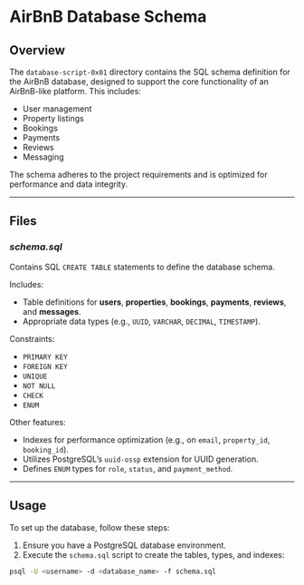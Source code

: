 # AirBnB Database Schema

## Overview
The `database-script-0x01` directory contains the SQL schema definition for the AirBnB database, designed to support the core functionality of an AirBnB-like platform. This includes:

- User management  
- Property listings  
- Bookings  
- Payments  
- Reviews  
- Messaging  

The schema adheres to the project requirements and is optimized for performance and data integrity.

---

## Files

### ***schema.sql***
Contains SQL `CREATE TABLE` statements to define the database schema.  

Includes:

- Table definitions for **users**, **properties**, **bookings**, **payments**, **reviews**, and **messages**.  
- Appropriate data types (e.g., `UUID`, `VARCHAR`, `DECIMAL`, `TIMESTAMP`).  

Constraints:

- `PRIMARY KEY`  
- `FOREIGN KEY`  
- `UNIQUE`  
- `NOT NULL`  
- `CHECK`  
- `ENUM`  

Other features:

- Indexes for performance optimization (e.g., on `email`, `property_id`, `booking_id`).  
- Utilizes PostgreSQL’s `uuid-ossp` extension for UUID generation.  
- Defines `ENUM` types for `role`, `status`, and `payment_method`.  

---

## Usage
To set up the database, follow these steps:

1. Ensure you have a PostgreSQL database environment.  
2. Execute the `schema.sql` script to create the tables, types, and indexes:

```bash
psql -U <username> -d <database_name> -f schema.sql
